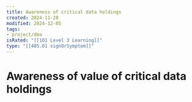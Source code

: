 ```yaml
---
title: Awareness of critical data holdings
created: 2024-11-28
modified: 2024-12-05
tags:
- project/dma
isRated: "[[101 Level 3 Learning]]"
type: "[[405.01 signOrSymptom]]"
---
```

# Awareness of value of critical data holdings
